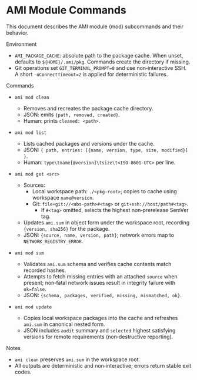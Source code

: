 # AMI Module Commands

This document describes the AMI module (mod) subcommands and their behavior.

Environment
- `AMI_PACKAGE_CACHE`: absolute path to the package cache. When unset, defaults to `${HOME}/.ami/pkg`. Commands create the directory if missing.
- Git operations set `GIT_TERMINAL_PROMPT=0` and use non‑interactive SSH. A short `-oConnectTimeout=2` is applied for deterministic failures.

Commands
- `ami mod clean`
  - Removes and recreates the package cache directory.
  - JSON: emits `{path, removed, created}`.
  - Human: prints `cleaned: <path>`.

- `ami mod list`
  - Lists cached packages and versions under the cache.
  - JSON: `{ path, entries: [{name, version, type, size, modified}] }`.
  - Human: `type\tname[@version]\tsize\t<ISO-8601-UTC>` per line.

- `ami mod get <src>`
  - Sources:
    - Local workspace path: `./<pkg-root>`; copies to cache using workspace `name@version`.
    - Git: `file+git://<abs-path>#<tag>` or `git+ssh://host/path#<tag>`.
      - If `#<tag>` omitted, selects the highest non‑prerelease SemVer tag.
  - Updates `ami.sum` in object form under the workspace root, recording `{version, sha256}` for the package.
  - JSON: `{source, name, version, path}`; network errors map to `NETWORK_REGISTRY_ERROR`.

- `ami mod sum`
  - Validates `ami.sum` schema and verifies cache contents match recorded hashes.
  - Attempts to fetch missing entries with an attached `source` when present; non‑fatal network issues result in integrity failure with `ok=false`.
  - JSON: `{schema, packages, verified, missing, mismatched, ok}`.

- `ami mod update`
  - Copies local workspace packages into the cache and refreshes `ami.sum` in canonical nested form.
  - JSON includes `audit` summary and `selected` highest satisfying versions for remote requirements (non‑destructive reporting).

Notes
- `ami clean` preserves `ami.sum` in the workspace root.
- All outputs are deterministic and non‑interactive; errors return stable exit codes.

